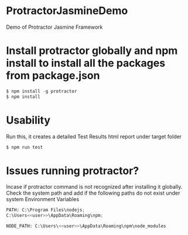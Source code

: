 # ProtractorJasmineDemo
Demo of Protractor Jasmine Framework
# Install protractor globally and npm install to install all the packages from package.json
```python
$ npm install -g protractor
$ npm install
```

# Usability
Run this, it creates a detailed Test Results html report under target folder
```python
$ npm run test
```
# Issues running protractor?
Incase if protractor command is not recognized after installing it globally. Check the system path and add if the following paths do not exist under system Environment Variables
```python
PATH: C:\Program Files\nodejs;
C:\Users<<user>>\AppData\Roaming\npm;

NODE_PATH: C:\Users\<<user>>\AppData\Roaming\npm\node_modules
```
